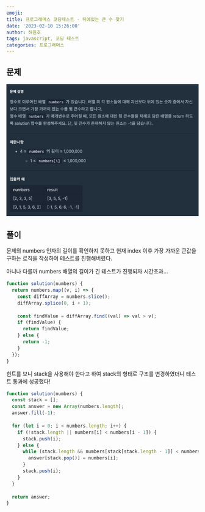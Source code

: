 ```yaml
---
emoji:
title: 프로그래머스 코딩테스트 - 뒤에있는 큰 수 찾기
date: '2023-02-10 15:26:00'
author: 허원호
tags: javascript, 코딩 테스트
categories: 프로그래머스
---
```


## 문제

![문제.png](문제.png)

## 풀이

문제의 numbers 인자의 길이를 확인하지 못하고 현재 index 이후 가장 가까운 큰값을 구하는 로직을 작성하여 테스트를 진행해버렸다.

아니나 다를까 numbers 배열의 길이가 긴 테스트가 진행되자 시간초과...

```javascript
function solution(numbers) {
  return numbers.map((v, i) => {
    const diffArray = numbers.slice();
    diffArray.splice(0, i + 1);

    const findValue = diffArray.find((val) => val > v);
    if (findValue) {
      return findValue;
    } else {
      return -1;
    }
  });
}
```

힌트를 보니 stack을 사용해야 한다고 하여 stack의 형태로 구조를 변경하였더니 테스트 통과에 성공했다!

```javascript
function solution(numbers) {
  const stack = [];
  const answer = new Array(numbers.length);
  answer.fill(-1);

  for (let i = 0; i < numbers.length; i++) {
    if (!stack.length || numbers[i] < numbers[i - 1]) {
      stack.push(i);
    } else {
      while (stack.length && numbers[stack[stack.length - 1]] < numbers[i]) {
        answer[stack.pop()] = numbers[i];
      }
      stack.push(i);
    }
  }

  return answer;
}
```
